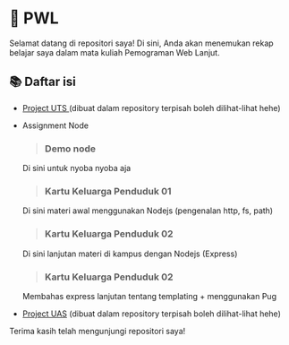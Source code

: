 # 🚀 PWL 

Selamat datang di repositori saya! Di sini, Anda akan menemukan rekap belajar saya dalam mata kuliah Pemograman Web Lanjut.

 ## 📚 Daftar isi
-  [Project UTS ](https://github.com/Elmosius/Project-UTS-PWL)(dibuat dalam repository terpisah boleh dilihat-lihat hehe)
-  Assignment Node
   > ### Demo node
     Di sini untuk nyoba nyoba aja

   > ### Kartu Keluarga Penduduk 01
     Di sini materi awal menggunakan Nodejs (pengenalan http, fs, path)

    > ### Kartu Keluarga Penduduk 02
     Di sini lanjutan materi di kampus dengan Nodejs (Express)

   > ### Kartu Keluarga Penduduk 02
     Membahas express lanjutan tentang templating + menggunakan Pug


-  [Project UAS](https://github.com/Elmosius/Project-UAS-PWL) (dibuat dalam repository terpisah boleh dilihat-lihat hehe)

   
Terima kasih telah mengunjungi repositori saya!
